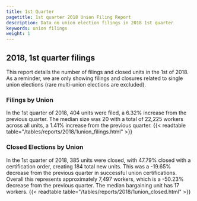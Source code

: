 ```yaml
---
title: 1st Quarter 
pagetitle: 1st quarter 2018 Union Filing Report
description: Data on union election filings in 2018 1st quarter 
keywords: union filings
weight: 1
---
```


## 2018, 1st quarter filings

This report details the number of filings and closed units in the 1st of 2018. As a reminder, we are only showing filings and closures related to single union elections (rare multi-union elections are excluded).

### Filings by Union
In the 1st quarter of 2018, 404 units were filed, a 6.32% increase from the previous quarter. The median size was 20 with a total of 22,225 workers across all units, a 1.41% increase from the previous quarter.
{{< readtable table="/tables/reports/2018/1union_filings.html" >}}

### Closed Elections by Union
In the 1st quarter of 2018, 385 units were closed, with 47.79% closed with a certification order, creating 184 total new units. This was a -19.65% decrease from the previous quarter in successful union certifications. Overall this represents approximately 7,497 workers, which is a -50.23% decrease from the previous quarter. The median bargaining unit has 17 workers.
{{< readtable table="/tables/reports/2018/1union_closed.html" >}}
